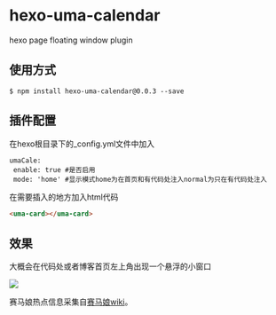 # hexo-uma-calendar
hexo page floating window plugin
## 使用方式
 ```
 $ npm install hexo-uma-calendar@0.0.3 --save
 ```
 ## 插件配置
 在hexo根目录下的_config.yml文件中加入
 ```
 umaCale:
  enable: true #是否启用
  mode: 'home' #显示模式home为在首页和有代码处注入normal为只在有代码处注入
 ```
 在需要插入的地方加入html代码
```html
<uma-card></uma-card>
```
## 效果
大概会在代码处或者博客首页左上角出现一个悬浮的小窗口

![](https://upload.cc/i1/2022/10/14/ISfQAm.jpg)

赛马娘热点信息采集自[赛马娘wiki](https://wiki.biligame.com/umamusume/%E9%A6%96%E9%A1%B5)。

